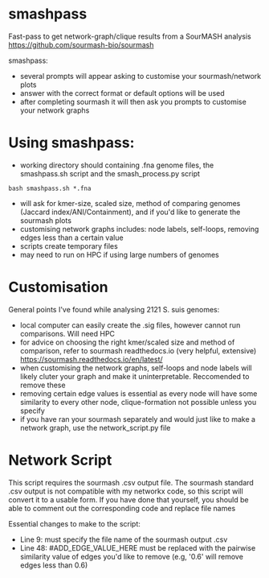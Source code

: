 # smashpass
Fast-pass to get network-graph/clique results from a SourMASH analysis
https://github.com/sourmash-bio/sourmash


smashpass:
- several prompts will appear asking to customise your sourmash/network plots
- answer with the correct format or default options will be used
- after completing sourmash it will then ask you prompts to customise your network graphs


# Using smashpass:
- working directory should containing .fna genome files, the smashpass.sh script and the smash_process.py script

```bash smashpass.sh *.fna``` 
- will ask for kmer-size, scaled size, method of comparing genomes (Jaccard index/ANI/Containment), and if you'd like to generate the sourmash plots
- customising network graphs includes: node labels, self-loops, removing edges less than a certain value
- scripts create temporary files
- may need to run on HPC if using large numbers of genomes

# Customisation
General points I've found while analysing 2121 S. suis genomes:
- local computer can easily create the .sig files, however cannot run comparisons. Will need HPC
- for advice on choosing the right kmer/scaled size and method of comparison, refer to sourmash readthedocs.io (very helpful, extensive)
https://sourmash.readthedocs.io/en/latest/
- when customising the network graphs, self-loops and node labels will likely cluter your graph and make it uninterpretable. Reccomended to remove these
- removing certain edge values is essential as every node will have some similarity to every other node, clique-formation not possible unless you specify
- if you have ran your sourmash separately and would just like to make a network graph, use the network_script.py file

# Network Script
This script requires the sourmash .csv output file. The sourmash standard .csv output is not compatible with my networkx code, so this script will convert it to a usable form. If you have done that yourself, you should be able to comment out the corresponding code and replace file names

Essential changes to make to the script:
- Line 9: must specify the file name of the sourmash output .csv
- Line 48: #ADD_EDGE_VALUE_HERE must be replaced with the pairwise similarity value of edges you'd like to remove (e.g, '0.6' will remove edges less than 0.6)
